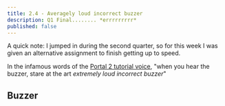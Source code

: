```yaml
---
title: 2.4 - Averagely loud incorrect buzzer
description: Q1 Final........ *errrrrrrrr*
published: false
---
```


<subscript>A quick note: I jumped in during the second quarter,
so for this week I was given an alternative assignment to finish getting up to speed.</subscript>

In the infamous words of the [Portal 2 tutorial voice](https://www.youtube.com/watch?v=vw_HozTyCvI), "when you hear the
buzzer, stare at the art *extremely loud incorrect buzzer*"

## Buzzer

